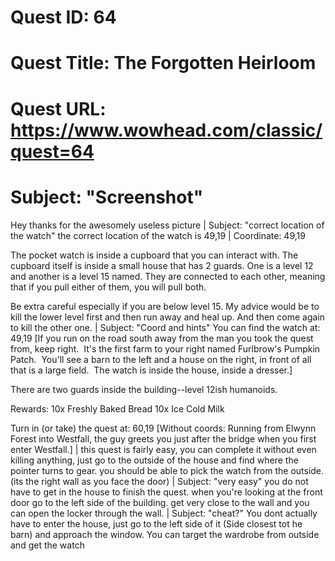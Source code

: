 # Quest ID: 64
# Quest Title: The Forgotten Heirloom
# Quest URL: https://www.wowhead.com/classic/quest=64
# Subject: "Screenshot"
Hey thanks for the awesomely useless picture | Subject: "correct location of the watch"
the correct location of the watch is 49,19 | Coordinate: 49,19

The pocket watch is inside a cupboard that you can interact with. The cupboard itself is inside a small house that has 2 guards. One is a level 12 and another is a level 15 named. They are connected to each other, meaning that if you pull either of them, you will pull both.

Be extra careful especially if you are below level 15. My advice would be to kill the lower level first and then run away and heal up. And then come again to kill the other one. | Subject: "Coord and hints"
You can find the watch at:
49,19
[If you run on the road south away from the man you took the quest from, keep right.  It's the first farm to your right named Furlbrow's Pumpkin Patch.  You'll see a barn to the left and a house on the right, in front of all that is a large field.  The watch is inside the house, inside a dresser.]

There are two guards inside the building--level 12ish humanoids.

Rewards:
10x Freshly Baked Bread
10x Ice Cold Milk

Turn in (or take) the quest at:
60,19
[Without coords: Running from Elwynn Forest into Westfall, the guy greets you just after the bridge when you first enter Westfall.] | this quest is fairly easy, you can complete it without even killing anything, just go to the outside of the house and find where the pointer turns to gear. you should be able to pick the watch from the outside.(its the right wall as you face the door) | Subject: "very easy"
you do not have to get in the house to finish the quest. when you're looking at the front door go to the left side of the building. get very close to the wall and you can open the locker through the wall. | Subject: "cheat?"
You dont actually have to enter the house, just go to the left side of it (Side closest tot he barn) and approach the window. You can target the wardrobe from outside and get the watch